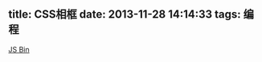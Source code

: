 title: CSS相框
date: 2013-11-28 14:14:33
tags: 编程
---

<a class="jsbin-embed" href="http://jsbin.com/AWogEFE/2/embed?output">JS Bin</a><script src="http://static.jsbin.com/js/embed.js"></script>
